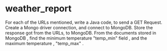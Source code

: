 # weather_report
For each of the URLs mentioned, write a Java code, to send a GET Request. Create a Mongo driver connection, and connect to MongoDB. Store the response got from the URLs, to MongoDB. From the documents stored in MongoDB , find the minimum temperature "temp_min" field , and the maximum temperature , "temp_max" .
